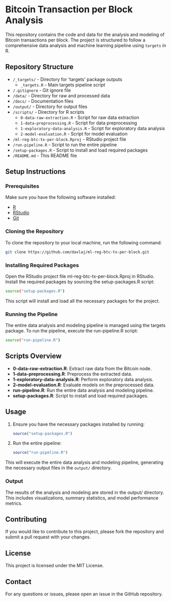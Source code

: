 # Bitcoin Transaction per Block Analysis

This repository contains the code and data for the analysis and modeling of Bitcoin transactions per block. The project is structured to follow a comprehensive data analysis and machine learning pipeline using `targets` in R.

## Repository Structure

- `/_targets/` - Directory for 'targets' package outputs
  - `_targets.R` - Main targets pipeline script
- `/.gitignore` - Git ignore file
- `/data/` - Directory for raw and processed data
- `/docs/` - Documentation files
- `/output/` - Directory for output files
- `/scripts/` - Directory for R scripts
  - `0-data-raw-extraction.R` - Script for raw data extraction
  - `1-data-preprocessing.R` - Script for data preprocessing
  - `1-exploratory-data-analysis.R` - Script for exploratory data analysis
  - `2-model-evaluation.R` - Script for model evaluation
- `/ml-reg-btc-tx-per-block.Rproj` - RStudio project file
- `/run-pipeline.R` - Script to run the entire pipeline
- `/setup-packages.R` - Script to install and load required packages
- `/README.md` - This README file

## Setup Instructions

### Prerequisites

Make sure you have the following software installed:

- [R](https://cran.r-project.org/)
- [RStudio](https://www.rstudio.com/)
- [Git](https://git-scm.com/)

### Cloning the Repository

To clone the repository to your local machine, run the following command:

```sh
git clone https://github.com/davlaj/ml-reg-btc-tx-per-block.git
```

### Installing Required Packages

Open the RStudio project file ml-reg-btc-tx-per-block.Rproj in RStudio. Install the required packages by sourcing the setup-packages.R script:

```sh
source("setup-packages.R")
```

This script will install and load all the necessary packages for the project.

### Running the Pipeline

The entire data analysis and modeling pipeline is managed using the targets package. To run the pipeline, execute the run-pipeline.R script:

```sh
source("run-pipeline.R")
```

## Scripts Overview

- **0-data-raw-extraction.R**: Extract raw data from the Bitcoin node.
- **1-data-preprocessing.R**: Preprocess the extracted data.
- **1-exploratory-data-analysis.R**: Perform exploratory data analysis.
- **2-model-evaluation.R**: Evaluate models on the preprocessed data.
- **run-pipeline.R**: Run the entire data analysis and modeling pipeline.
- **setup-packages.R**: Script to install and load required packages.

## Usage

1. Ensure you have the necessary packages installed by running:
    ```r
    source("setup-packages.R")
    ```

2. Run the entire pipeline:
    ```r
    source("run-pipeline.R")
    ```

This will execute the entire data analysis and modeling pipeline, generating the necessary output files in the `output/` directory.

### Output
The results of the analysis and modeling are stored in the output/ directory. This includes visualizations, summary statistics, and model performance metrics.

## Contributing
If you would like to contribute to this project, please fork the repository and submit a pull request with your changes.

## License
This project is licensed under the MIT License.

## Contact
For any questions or issues, please open an issue in the GitHub repository.
